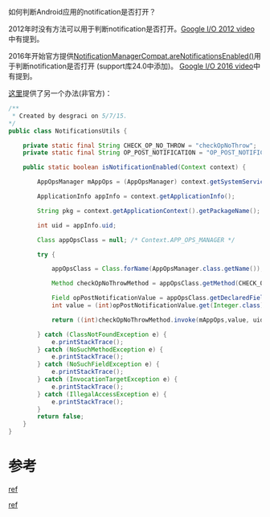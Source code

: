 如何判断Android应用的notification是否打开？

2012年时没有方法可以用于判断notification是否打开。[Google I/O 2012 video](https://youtu.be/Yc8YrVc47TI?t=48m4s)中有提到。

2016年开始官方提供[NotificationManagerCompat.areNotificationsEnabled()](https://developer.android.com/reference/android/support/v4/app/NotificationManagerCompat.html#areNotificationsEnabled())用于判断notification是否打开 (support库24.0中添加)。 [Google I/O 2016 video](https://youtu.be/w45y_w4skKs?list=PLOU2XLYxmsILe6_eGvDN3GyiodoV3qNSC&t=192)中有提到。

[这里](https://stackoverflow.com/questions/11649151/android-4-1-how-to-check-notifications-are-disabled-for-the-application)提供了另一个办法(非官方)：

```java
/**
 * Created by desgraci on 5/7/15.
*/
public class NotificationsUtils {

    private static final String CHECK_OP_NO_THROW = "checkOpNoThrow";
    private static final String OP_POST_NOTIFICATION = "OP_POST_NOTIFICATION";

    public static boolean isNotificationEnabled(Context context) {

        AppOpsManager mAppOps = (AppOpsManager) context.getSystemService(Context.APP_OPS_SERVICE);

        ApplicationInfo appInfo = context.getApplicationInfo();

        String pkg = context.getApplicationContext().getPackageName();

        int uid = appInfo.uid;

        Class appOpsClass = null; /* Context.APP_OPS_MANAGER */

        try {

            appOpsClass = Class.forName(AppOpsManager.class.getName());

            Method checkOpNoThrowMethod = appOpsClass.getMethod(CHECK_OP_NO_THROW, Integer.TYPE, Integer.TYPE, String.class);

            Field opPostNotificationValue = appOpsClass.getDeclaredField(OP_POST_NOTIFICATION);
            int value = (int)opPostNotificationValue.get(Integer.class);

            return ((int)checkOpNoThrowMethod.invoke(mAppOps,value, uid, pkg) == AppOpsManager.MODE_ALLOWED);

        } catch (ClassNotFoundException e) {
            e.printStackTrace();
        } catch (NoSuchMethodException e) {
            e.printStackTrace();
        } catch (NoSuchFieldException e) {
            e.printStackTrace();
        } catch (InvocationTargetException e) {
            e.printStackTrace();
        } catch (IllegalAccessException e) {
            e.printStackTrace();
        }
        return false;
    }
}
```

# 参考

[ref](https://stackoverflow.com/questions/11649151/android-4-1-how-to-check-notifications-are-disabled-for-the-application)

[ref](https://stackoverflow.com/questions/27815782/how-to-check-if-my-app-is-allowed-to-show-notification)